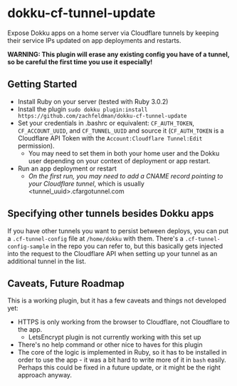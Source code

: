 # dokku-cf-tunnel-update

Expose Dokku apps on a home server via Cloudflare tunnels by keeping their service IPs updated on app deployments and restarts.

**WARNING: This plugin will erase any existing config you have of a tunnel, so be careful the first time you use it especially!**

## Getting Started

- Install Ruby on your server (tested with Ruby 3.0.2)
- Install the plugin `sudo dokku plugin:install https://github.com/zachfeldman/dokku-cf-tunnel-update`
- Set your credentials in .bashrc or equivalent: `CF_AUTH_TOKEN`, `CF_ACCOUNT_UUID`, and `CF_TUNNEL_UUID` and source it (`CF_AUTH_TOKEN` is a Cloudflare API Token with the `Account:Cloudflare Tunnel:Edit` permission). 
  - You may need to set them in both your home user and the Dokku user depending on your context of deployment or app restart.
 - Run an app deployment or restart
   - *On the first run, you may need to add a CNAME record pointing to your Cloudflare tunnel*, which is usually <tunnel_uuid>.cfargotunnel.com

## Specifying other tunnels besides Dokku apps

If you have other tunnels you want to persist between deploys, you can put a `.cf-tunnel-config` file at `/home/dokku` with them. There's a `.cf-tunnel-config-sample` in the repo you can refer to, but this basically gets injected into the request to the Cloudflare API when setting up your tunnel as an additional tunnel in the list.

## Caveats, Future Roadmap

This is a working plugin, but it has a few caveats and things not developed yet:
- HTTPS is only working from the browser to Cloudflare, not Cloudflare to the app.
  - LetsEncrypt plugin is not currently working with this set up
- There's no help command or other nice to haves for this plugin
- The core of the logic is implemented in Ruby, so it has to be installed in order to use the app - it was a bit hard to write more of it in `bash` easily. Perhaps this could be fixed in a future update, or it might be the right approach anyway.